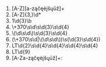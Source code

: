 1. [A-Z][a-ząčęėįšųūž]+
2. [A-Z]{3,}\d*
3. 1\d{3}\b
4. \\+370\s\d\s\d{3}\s\d{4}
5. \\(\d\s\d\\)\s\d{3}\s\d{4}
6. (\\+370\s\d|\\(\d\s\d\\))\s(\d{3}\s\d{4})
7. LT\d{2}\s\d{4}\s\d{4}\s\d{4}\s\d{4}
8. LT\d{9}
9. [A-Za-ząčęėįšųūž]+: